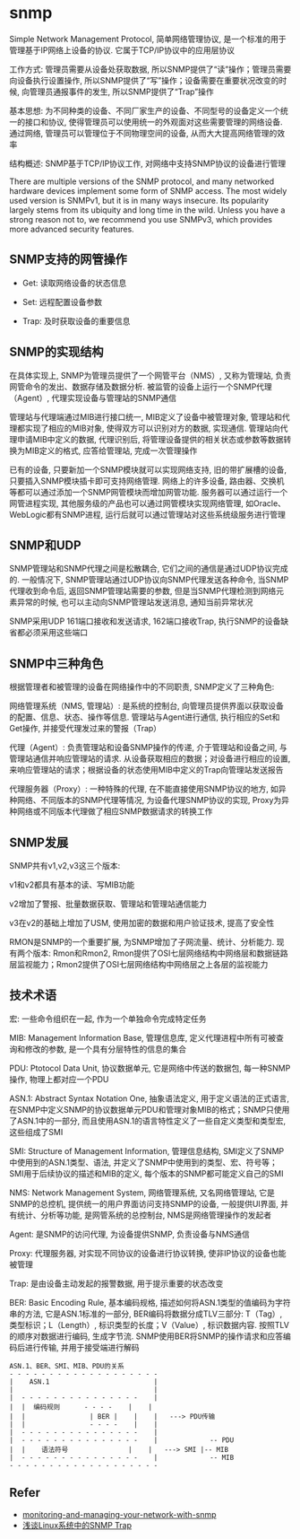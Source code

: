 # snmp

Simple Network Management Protocol, 简单网络管理协议, 是一个标准的用于管理基于IP网络上设备的协议. 它属于TCP/IP协议中的应用层协议

工作方式: 管理员需要从设备处获取数据, 所以SNMP提供了“读”操作；管理员需要向设备执行设置操作, 所以SNMP提供了“写”操作；设备需要在重要状况改变的时候, 向管理员通报事件的发生, 所以SNMP提供了“Trap”操作

基本思想: 为不同种类的设备、不同厂家生产的设备、不同型号的设备定义一个统一的接口和协议, 使得管理员可以使用统一的外观面对这些需要管理的网络设备. 通过网络, 管理员可以管理位于不同物理空间的设备, 从而大大提高网络管理的效率

结构概述: SNMP基于TCP/IP协议工作, 对网络中支持SNMP协议的设备进行管理

There are multiple versions of the SNMP protocol, and many networked hardware devices implement some form of SNMP access. The most widely used version is SNMPv1, but it is in many ways insecure. Its popularity largely stems from its ubiquity and long time in the wild. Unless you have a strong reason not to, we recommend you use SNMPv3, which provides more advanced security features.

## SNMP支持的网管操作

+ Get: 读取网络设备的状态信息

+ Set: 远程配置设备参数

+ Trap: 及时获取设备的重要信息

## SNMP的实现结构

在具体实现上, SNMP为管理员提供了一个网管平台（NMS）, 又称为管理站, 负责网管命令的发出、数据存储及数据分析. 被监管的设备上运行一个SNMP代理（Agent）, 代理实现设备与管理站的SNMP通信

管理站与代理端通过MIB进行接口统一, MIB定义了设备中被管理对象, 管理站和代理都实现了相应的MIB对象, 使得双方可以识别对方的数据, 实现通信. 管理站向代理申请MIB中定义的数据, 代理识别后, 将管理设备提供的相关状态或参数等数据转换为MIB定义的格式, 应答给管理站, 完成一次管理操作

已有的设备, 只要新加一个SNMP模块就可以实现网络支持, 旧的带扩展槽的设备, 只要插入SNMP模块插卡即可支持网络管理. 网络上的许多设备, 路由器、交换机等都可以通过添加一个SNMP网管模块而增加网管功能. 服务器可以通过运行一个网管进程实现, 其他服务级的产品也可以通过网管模块实现网络管理, 如Oracle、WebLogic都有SNMP进程, 运行后就可以通过管理站对这些系统级服务进行管理

## SNMP和UDP

SNMP管理站和SNMP代理之间是松散耦合, 它们之间的通信是通过UDP协议完成的. 一般情况下, SNMP管理站通过UDP协议向SNMP代理发送各种命令, 当SNMP代理收到命令后, 返回SNMP管理站需要的参数, 但是当SNMP代理检测到网络元素异常的时候, 也可以主动向SNMP管理站发送消息, 通知当前异常状况

SNMP采用UDP 161端口接收和发送请求, 162端口接收Trap, 执行SNMP的设备缺省都必须采用这些端口

## SNMP中三种角色

根据管理者和被管理的设备在网络操作中的不同职责, SNMP定义了三种角色: 

网络管理系统（NMS, 管理站）: 是系统的控制台, 向管理员提供界面以获取设备的配置、信息、状态、操作等信息. 管理站与Agent进行通信, 执行相应的Set和Get操作, 并接受代理发过来的警报（Trap）

代理（Agent）: 负责管理站和设备SNMP操作的传递, 介于管理站和设备之间, 与管理站通信并响应管理站的请求. 从设备获取相应的数据；对设备进行相应的设置, 来响应管理站的请求；根据设备的状态使用MIB中定义的Trap向管理站发送报告

代理服务器（Proxy）: 一种特殊的代理, 在不能直接使用SNMP协议的地方, 如异种网络、不同版本的SNMP代理等情况, 为设备代理SNMP协议的实现, Proxy为异种网络或不同版本代理做了相应SNMP数据请求的转换工作

## SNMP发展

SNMP共有v1,v2,v3这三个版本: 

v1和v2都具有基本的读、写MIB功能

v2增加了警报、批量数据获取、管理站和管理站通信能力

v3在v2的基础上增加了USM, 使用加密的数据和用户验证技术, 提高了安全性

RMON是SNMP的一个重要扩展, 为SNMP增加了子网流量、统计、分析能力. 现有两个版本: Rmon和Rmon2, Rmon提供了OSI七层网络结构中网络层和数据链路层监视能力；Rmon2提供了OSI七层网络结构中网络层之上各层的监视能力


## 技术术语

宏: 一些命令组织在一起, 作为一个单独命令完成特定任务

MIB: Management Information Base, 管理信息库, 定义代理进程中所有可被查询和修改的参数, 是一个具有分层特性的信息的集合

PDU: Ptotocol Data Unit, 协议数据单元, 它是网络中传送的数据包, 每一种SNMP操作, 物理上都对应一个PDU

ASN.1: Abstract Syntax Notation One, 抽象语法定义, 用于定义语法的正式语言, 在SNMP中定义SNMP的协议数据单元PDU和管理对象MIB的格式；SNMP只使用了ASN.1中的一部分, 而且使用ASN.1的语言特性定义了一些自定义类型和类型宏, 这些组成了SMI

SMI: Structure of Management Information, 管理信息结构, SMI定义了SNMP中使用到的ASN.1类型、语法, 并定义了SNMP中使用到的类型、宏、符号等；SMI用于后续协议的描述和MIB的定义, 每个版本的SNMP都可能定义自己的SMI

NMS: Network Management System, 网络管理系统, 又名网络管理站, 它是SNMP的总控机, 提供统一的用户界面访问支持SNMP的设备, 一般提供UI界面, 并有统计、分析等功能, 是网管系统的总控制台, NMS是网络管理操作的发起者

Agent: 是SNMP的访问代理, 为设备提供SNMP, 负责设备与NMS通信

Proxy: 代理服务器, 对实现不同协议的设备进行协议转换, 使非IP协议的设备也能被管理

Trap: 是由设备主动发起的报警数据, 用于提示重要的状态改变

BER: Basic Encoding Rule, 基本编码规格, 描述如何将ASN.1类型的值编码为字符串的方法, 它是ASN.1标准的一部分, BER编码将数据分成TLV三部分: T（Tag）, 类型标识；L（Length）, 标识类型的长度；V（Value）, 标识数据内容. 按照TLV的顺序对数据进行编码, 生成字节流. SNMP使用BER将SNMP的操作请求和应答编码后进行传输, 并用于接受端进行解码

```
ASN.1、BER、SMI、MIB、PDU的关系
- - - - - - - - - - - - - - - - - - -
|    ASN.1                          |
|                                   |
|  - - - - - - - - - - - - - - -    |
|  |  编码规则      - - - -    |    |
|  |                | BER |    |    |   ---> PDU传输
|  |                - - - -    |    |       
|  - - - - - - - - - - - - - - -    |
|  - - - - - - - - - - - - - - -    |             -- PDU
|  |    语法符号               |    |   ---> SMI |-- MIB
|  - - - - - - - - - - - - - - -    |             -- MIB    
- - - - - - - - - - - - - - - - - - -
```

## Refer

+ [monitoring-and-managing-your-network-with-snmp](https://www.digitalocean.com/community/tutorial_series/monitoring-and-managing-your-network-with-snmp)
+ [浅谈Linux系统中的SNMP Trap](https://www.ibm.com/developerworks/cn/linux/l-cn-snmp/index.html)
